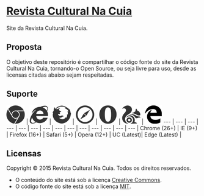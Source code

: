 # [Revista Cultural Na Cuia](http://nacuia.com.br/)

Site da Revista Cultural Na Cuia.

## Proposta

O objetivo deste repositório é compartilhar o código fonte do site da Revista Cultural Na Cuia, tornando-o Open Source, ou seja livre para uso, desde as licensas citadas abaixo sejam respeitadas.

## Suporte

![Chrome](images/_chrome.png?raw=true) | ![Internet Explorer](images/_ie.png?raw=true) | ![Firefox](images/_firefox.png?raw=true) | ![Safari](images/_safari.png?raw=true) | ![Opera](images/_opera.png?raw=true) | ![UC Browser](images/_uc.png?raw=true) | ![Edge](images/_edge.png?raw=true)
 --- | --- | --- | --- | --- | --- | --- |		 --- | --- | --- | --- | --- | --- | --- |
 Chrome (26+) | IE (9+) | Firefox (16+) | Safari (5+) | Opera (12+) | UC (Latest)| Edge (Latest) |

## Licensas

Copyright © 2015 Revista Cultural Na Cuia. Todos os direitos reservados.

* O conteúdo do site está sob a licença [Creative Commons](http://creativecommons.org/licenses/by-nc-sa/4.0/).
* O código fonte do site está sob a licença [MIT](http://mit-license.org/).
